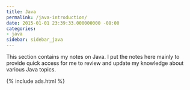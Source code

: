 ```yaml
---
title: Java
permalink: /java-introduction/
date: 2015-01-01 23:39:33.000000000 -08:00
categories:
- java
sidebar: sidebar_java
---
```


This section contains my notes on Java. I put the notes here mainly to provide quick access for me to review and update my knowledge about various Java topics.

{% include ads.html %}

